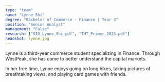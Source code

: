 ```yaml
---
type: "team"
name: "Lynne Shi"
degree: "Bachelor of Commerce - Finance | Year 3"
position: "Senior Analyst"
management: "False"
research: ["SIG_Lynne_Shi.pdf", "TMT_Primer_2023.pdf"]
headshot: lynne.jpg
---
```


Lynne is a third-year commerce student specializing in Finance. Through WestPeak, she has come to better understand the capital markets.

In her free time, Lynne enjoys going on long hikes, taking pictures of breathtaking views, and playing card games with friends.
